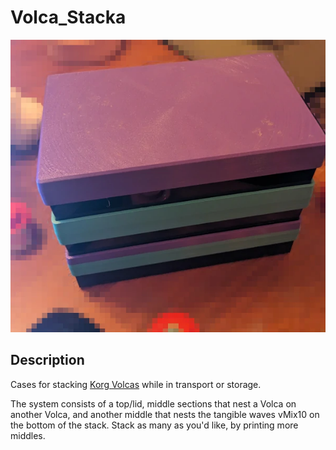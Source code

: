 # Volca_Stacka
![An Animated Image of the Volca Stacka Top, Middle and Vmix being unstacked and stacked](/assets/images/VolcaStacka.webp)
## Description
Cases for stacking [Korg Volcas](https://www.korg-volca.com/) while in transport or storage. 

The system consists of a top/lid, middle sections that nest a Volca on another Volca, and another middle that nests the tangible waves vMix10 on the bottom of the stack. Stack as many as you'd like, by printing more middles.
